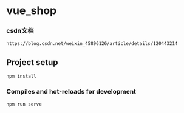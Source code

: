 # vue_shop

### csdn文档


```
https://blog.csdn.net/weixin_45896126/article/details/120443214
```


## Project setup

```
npm install
```

### Compiles and hot-reloads for development

```
npm run serve
```